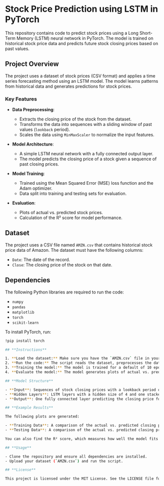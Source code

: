 # **Stock Price Prediction using LSTM in PyTorch**

This repository contains code to predict stock prices using a Long Short-Term Memory (LSTM) neural network in PyTorch. The model is trained on historical stock price data and predicts future stock closing prices based on past values.

## **Project Overview**

The project uses a dataset of stock prices (CSV format) and applies a time series forecasting method using an LSTM model. The model learns patterns from historical data and generates predictions for stock prices.

### **Key Features**

- **Data Preprocessing**:
  - Extracts the closing price of the stock from the dataset.
  - Transforms the data into sequences with a sliding window of past values (`lookback` period).
  - Scales the data using `MinMaxScaler` to normalize the input features.
  
- **Model Architecture**:
  - A simple LSTM neural network with a fully connected output layer.
  - The model predicts the closing price of a stock given a sequence of past closing prices.

- **Model Training**:
  - Trained using the Mean Squared Error (MSE) loss function and the Adam optimizer.
  - Data split into training and testing sets for evaluation.
  
- **Evaluation**:
  - Plots of actual vs. predicted stock prices.
  - Calculation of the R² score for model performance.

## **Dataset**

The project uses a CSV file named `AMZN.csv` that contains historical stock price data of Amazon. The dataset must have the following columns:

- `Date`: The date of the record.
- `Close`: The closing price of the stock on that date.

## **Dependencies**

The following Python libraries are required to run the code:

- `numpy`
- `pandas`
- `matplotlib`
- `torch`
- `scikit-learn`

To install PyTorch, run:

```bash
!pip install torch

## **Instructions**

1. **Load the dataset:** Make sure you have the `AMZN.csv` file in your working directory.
2. **Run the code:** The script reads the dataset, preprocesses the data, builds and trains the LSTM model, and outputs predictions along with evaluation metrics and plots.
3. **Training the model:** The model is trained for a default of 10 epochs using a batch size of 16. You can adjust these hyperparameters in the code.
4. **Evaluate the model:** The model generates plots of actual vs. predicted stock prices for both training and testing data, and computes the R² score.

## **Model Structure**

- **Input**: Sequences of stock closing prices with a lookback period of 7 days.
- **Hidden Layers**: LSTM layers with a hidden size of 4 and one stacked layer.
- **Output**: One fully connected layer predicting the closing price for the next day.

## **Example Results**

The following plots are generated:

- **Training Data**: A comparison of the actual vs. predicted closing prices for the training set.
- **Testing Data**: A comparison of the actual vs. predicted closing prices for the testing set.

You can also find the R² score, which measures how well the model fits the test data.

## **Usage**

- Clone the repository and ensure all dependencies are installed.
- Upload your dataset (`AMZN.csv`) and run the script.

## **License**

This project is licensed under the MIT License. See the LICENSE file for details.
